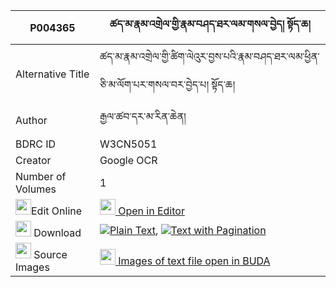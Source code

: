 |P004365|ཚད་མ་རྣམ་འགྲེལ་གྱི་རྣམ་བཤད་ཐར་ལམ་གསལ་བྱེད། སྟོད་ཆ། 
| --- | --- 
|Alternative Title |ཚད་མ་རྣམ་འགྲེལ་གྱི་ཚིག་ལེའུར་བྱས་པའི་རྣམ་བཤད་ཐར་ལམ་ཕྱིན་ཅི་མ་ལོག་པར་གསལ་བར་བྱེད་པ། སྟོད་ཆ།
|Author| རྒྱལ་ཚབ་དར་མ་རིན་ཆེན།
|BDRC ID | W3CN5051
|Creator | Google OCR
|Number of Volumes| 1
|<img width="25" src="https://img.icons8.com/color/25/000000/edit-property.png">Edit Online| [<img width="25" src="https://avatars.githubusercontent.com/u/45091458?s=200&v=4"> Open in Editor](http://editor.openpecha.org/P004365)
|<img width="25" src="https://img.icons8.com/fluent/48/000000/download-2.png"/>  Download | [![](https://img.icons8.com/color/20/000000/txt.png)Plain Text](https://github.com/Openpecha/P004365/releases/download/v1/tsema_namdrel_gyi_namshe_tarla_plain_P004365.zip), [![](https://img.icons8.com/color/20/000000/txt.png)Text with Pagination](https://github.com/Openpecha/P004365/releases/download/v1/tsema_namdrel_gyi_namshe_tarla_pages_P004365.zip)
|<img width="25" src="https://img.icons8.com/plasticine/100/000000/pictures-folder.png"/>  Source Images | [<img width="25" src="https://library.bdrc.io/icons/BUDA-small.svg"> Images of text file open in BUDA](https://library.bdrc.io/show/bdr:W3CN5051)
